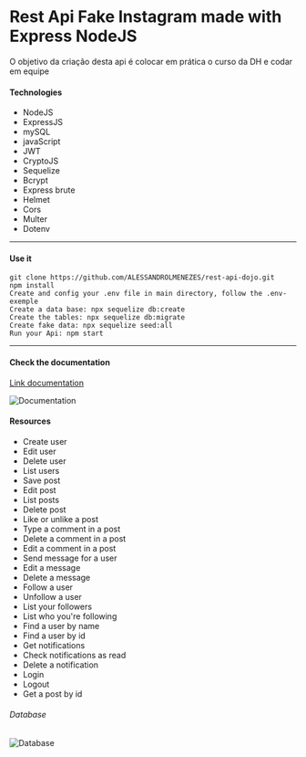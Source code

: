 # Rest Api Fake Instagram made with Express NodeJS

O objetivo da criação desta api é colocar em prática o curso da DH e codar em equipe

#### Technologies

- NodeJS
- ExpressJS
- mySQL
- javaScript
- JWT
- CryptoJS
- Sequelize
- Bcrypt
- Express brute
- Helmet
- Cors
- Multer
- Dotenv

------------

#### Use it

```
git clone https://github.com/ALESSANDROLMENEZES/rest-api-dojo.git
npm install 
Create and config your .env file in main directory, follow the .env-exemple
Create a data base: npx sequelize db:create
Create the tables: npx sequelize db:migrate 
Create fake data: npx sequelize seed:all
Run your Api: npm start
```

------------

#### Check the documentation

[Link documentation](https://documenter.getpostman.com/view/9702967/Szzj7HP7?version=latest "Link documentation")

![Documentation](http://alessandrodev.com/imagens/documentationapi.jpg "Documentation")

#### Resources

- Create user
- Edit user
- Delete user
- List users
- Save post 
- Edit post 
- List posts
- Delete post
- Like or unlike a post 
- Type a comment in a post
- Delete a comment in a post 
- Edit a comment in a post 
- Send message for a user 
- Edit a message 
- Delete a message 
- Follow a user 
- Unfollow a user 
- List your followers 
- List who you're following
- Find a user by name 
- Find a user by id
- Get notifications 
- Check notifications as read
- Delete a notification
- Login
- Logout
- Get a post by id


###### Database

![Database](http://alessandrodev.com/imagens/database_api_instagram1.png "Database")

